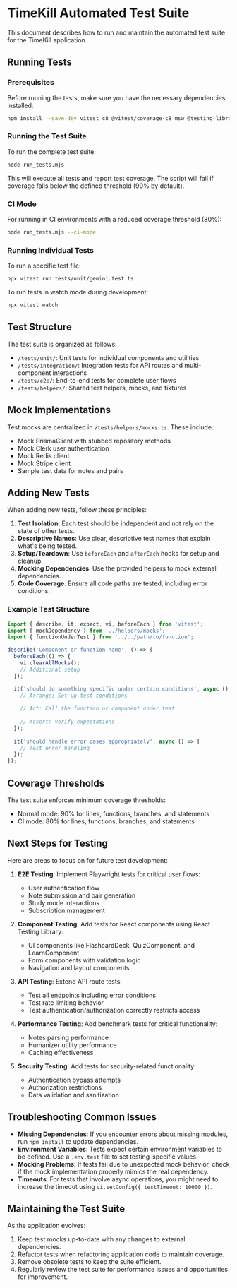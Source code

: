 # TimeKill Automated Test Suite

This document describes how to run and maintain the automated test suite for the TimeKill application.

## Running Tests

### Prerequisites

Before running the tests, make sure you have the necessary dependencies installed:

```bash
npm install --save-dev vitest c8 @vitest/coverage-c8 msw @testing-library/react @testing-library/jest-dom
```

### Running the Test Suite

To run the complete test suite:

```bash
node run_tests.mjs
```

This will execute all tests and report test coverage. The script will fail if coverage falls below the defined threshold (90% by default).

### CI Mode

For running in CI environments with a reduced coverage threshold (80%):

```bash
node run_tests.mjs --ci-mode
```

### Running Individual Tests

To run a specific test file:

```bash
npx vitest run tests/unit/gemini.test.ts
```

To run tests in watch mode during development:

```bash
npx vitest watch
```

## Test Structure

The test suite is organized as follows:

- `/tests/unit/`: Unit tests for individual components and utilities
- `/tests/integration/`: Integration tests for API routes and multi-component interactions
- `/tests/e2e/`: End-to-end tests for complete user flows
- `/tests/helpers/`: Shared test helpers, mocks, and fixtures

## Mock Implementations

Test mocks are centralized in `/tests/helpers/mocks.ts`. These include:

- Mock PrismaClient with stubbed repository methods
- Mock Clerk user authentication
- Mock Redis client
- Mock Stripe client
- Sample test data for notes and pairs

## Adding New Tests

When adding new tests, follow these principles:

1. **Test Isolation**: Each test should be independent and not rely on the state of other tests.
2. **Descriptive Names**: Use clear, descriptive test names that explain what's being tested.
3. **Setup/Teardown**: Use `beforeEach` and `afterEach` hooks for setup and cleanup.
4. **Mocking Dependencies**: Use the provided helpers to mock external dependencies.
5. **Code Coverage**: Ensure all code paths are tested, including error conditions.

### Example Test Structure

```typescript
import { describe, it, expect, vi, beforeEach } from 'vitest';
import { mockDependency } from '../helpers/mocks';
import { functionUnderTest } from '../../path/to/function';

describe('Component or function name', () => {
  beforeEach(() => {
    vi.clearAllMocks();
    // Additional setup
  });

  it('should do something specific under certain conditions', async () => {
    // Arrange: Set up test conditions
    
    // Act: Call the function or component under test
    
    // Assert: Verify expectations
  });
  
  it('should handle error cases appropriately', async () => {
    // Test error handling
  });
});
```

## Coverage Thresholds

The test suite enforces minimum coverage thresholds:

- Normal mode: 90% for lines, functions, branches, and statements
- CI mode: 80% for lines, functions, branches, and statements

## Next Steps for Testing

Here are areas to focus on for future test development:

1. **E2E Testing**: Implement Playwright tests for critical user flows:
   - User authentication flow
   - Note submission and pair generation
   - Study mode interactions
   - Subscription management

2. **Component Testing**: Add tests for React components using React Testing Library:
   - UI components like FlashcardDeck, QuizComponent, and LearnComponent
   - Form components with validation logic
   - Navigation and layout components

3. **API Testing**: Extend API route tests:
   - Test all endpoints including error conditions
   - Test rate limiting behavior
   - Test authentication/authorization correctly restricts access

4. **Performance Testing**: Add benchmark tests for critical functionality:
   - Notes parsing performance
   - Humanizer utility performance
   - Caching effectiveness

5. **Security Testing**: Add tests for security-related functionality:
   - Authentication bypass attempts
   - Authorization restrictions
   - Data validation and sanitization

## Troubleshooting Common Issues

- **Missing Dependencies**: If you encounter errors about missing modules, run `npm install` to update dependencies.
- **Environment Variables**: Tests expect certain environment variables to be defined. Use a `.env.test` file to set testing-specific values.
- **Mocking Problems**: If tests fail due to unexpected mock behavior, check if the mock implementation properly mimics the real dependency.
- **Timeouts**: For tests that involve async operations, you might need to increase the timeout using `vi.setConfig({ testTimeout: 10000 })`.

## Maintaining the Test Suite

As the application evolves:

1. Keep test mocks up-to-date with any changes to external dependencies.
2. Refactor tests when refactoring application code to maintain coverage.
3. Remove obsolete tests to keep the suite efficient.
4. Regularly review the test suite for performance issues and opportunities for improvement.